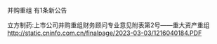 并购重组 有1条新公告 

立方制药:上市公司并购重组财务顾问专业意见附表第2号——重大资产重组 http://static.cninfo.com.cn/finalpage/2023-03-03/1216040184.PDF 

